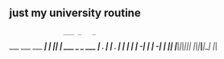 just my university routine
-----------------------------
                   ___ _   _               
 ___ ___ ___ _____|_  | |_| |_ ___ _ _ ___ 
| . |  _| . |     |_  |  _|   | -_| | |_ -|
|  _|_| |___|_|_|_|___|_| |_|_|___|___|___|
|_|
